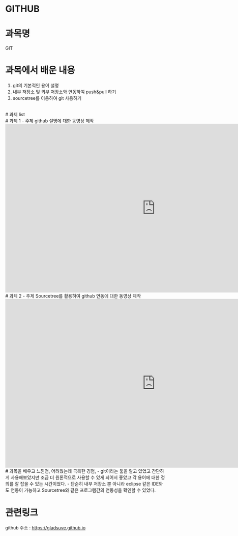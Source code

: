 # GITHUB

# 과목명 
GIT

# 과목에서 배운 내용
1. git의 기본적인 용어 설명
2. 내부 저장소 및 외부 저장소와 연동하여 push&pull 하기
3. sourcetree를 이용하여 git 사용하기

<br>
# 과제 list

<br>
# 과제 1 - 주제
github 설명에 대한 동영상 제작
<iframe width="942" height="530" src="https://www.youtube.com/embed/l7ueisyBGOs" title="YouTube video player" frameborder="0" allow="accelerometer; autoplay; clipboard-write; encrypted-media; gyroscope; picture-in-picture" allowfullscreen></iframe>

<br>
# 과제 2 - 주제
Sourcetree를 활용하여 github 연동에 대한 동영상 제작
<iframe width="942" height="530" src="https://www.youtube.com/embed/BFnpA54CvUQ" title="YouTube video player" frameborder="0" allow="accelerometer; autoplay; clipboard-write; encrypted-media; gyroscope; picture-in-picture" allowfullscreen></iframe>


<br>
# 과목을 배우고 느낀점, 어려웠는데 극복한 경험,  
  - git이라는 툴을 알고 있었고 간단하게 사용해보았지만 조금 더 원론적으로 사용할 수 있게 되어서 좋았고 각 용어에 대한 정의를 잘 잡을 수 있는 시간이었다.
  - 단순히 내부 저장소 뿐 아니라 eclipse 같은 IDE와도 연동이 가능하고 Sourcetree와 같은 프로그램간의 연동성을 확인할 수 있었다.


# 관련링크
github 주소 : https://gladsuve.github.io
